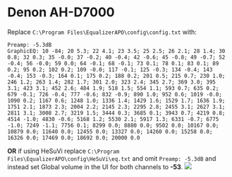 # Denon AH-D7000
Replace `C:\Program Files\EqualizerAPO\config\config.txt` with:
```
Preamp: -5.3dB
GraphicEQ: 10 -84; 20 5.3; 22 4.1; 23 3.5; 25 2.5; 26 2.1; 28 1.4; 30 0.8; 32 0.3; 35 -0.0; 37 -0.2; 40 -0.4; 42 -0.6; 45 -0.8; 49 -0.7; 52 -0.4; 56 -0.0; 59 0.0; 64 -0.1; 68 -0.1; 73 0.1; 78 0.1; 83 0.1; 89 0.2; 95 0.2; 102 0.2; 109 -0.0; 117 -0.1; 125 -0.3; 134 -0.4; 143 -0.4; 153 -0.3; 164 0.1; 175 0.2; 188 0.2; 201 0.5; 215 0.7; 230 1.0; 246 1.2; 263 1.4; 282 1.7; 301 2.0; 323 2.4; 345 2.7; 369 3.0; 395 3.1; 423 3.1; 452 2.6; 484 1.9; 518 1.5; 554 1.1; 593 0.7; 635 0.2; 679 -0.1; 726 -0.4; 777 -0.6; 832 -0.9; 890 1.0; 952 0.6; 1019 -0.0; 1090 0.2; 1167 0.6; 1248 1.0; 1336 1.4; 1429 1.6; 1529 1.7; 1636 1.9; 1751 2.1; 1873 2.3; 2004 2.2; 2145 2.3; 2295 2.8; 2455 3.1; 2627 3.1; 2811 3.1; 3008 2.7; 3219 1.5; 3444 0.3; 3685 0.1; 3943 0.7; 4219 0.8; 4514 -1.0; 4830 -0.6; 5168 1.2; 5530 2.1; 5917 1.3; 6331 -0.7; 6775 -1.0; 7249 -1.1; 7756 0.1; 8299 0.0; 8880 0.0; 9502 0.0; 10167 0.0; 10879 0.0; 11640 0.0; 12455 0.0; 13327 0.0; 14260 0.0; 15258 0.0; 16326 0.0; 17469 0.0; 18692 0.0; 20000 0.0
```
**OR** if using HeSuVi replace `C:\Program Files\EqualizerAPO\config\HeSuVi\eq.txt` and omit `Preamp: -5.3dB` and instead set Global volume in the UI for both channels to **-53**.
![](https://raw.githubusercontent.com/jaakkopasanen/AutoEq/master/results/SBAF-Serious/headphoncecom/onear/Denon%20AH-D7000/Denon%20AH-D7000.png)